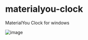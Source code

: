 # materialyou-clock
 MaterialYou Clock for windows

![image](https://user-images.githubusercontent.com/68902530/235762836-d0e30f26-7650-4164-a381-d3230b84e050.png)
